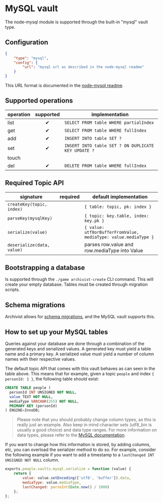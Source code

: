 # MySQL vault

The node-mysql module is supported through the built-in "mysql" vault type.


## Configuration

```json
{
	"type": "mysql",
	"config": {
		"url": "mysql url as described in the node-mysql readme"
	}
}
```

This URL format is documented in the [node-mysql readme](https://npmjs.org/package/mysql).


## Supported operations

operation | supported | implementation
----------|:---------:|---------------
list      | ✔         | `SELECT FROM table WHERE partialIndex`
get       | ✔         | `SELECT FROM table WHERE fullIndex`
add       | ✔         | `INSERT INTO table SET ?`
set       | ✔         | `INSERT INTO table SET ? ON DUPLICATE KEY UPDATE ?`
touch     |           |
del       | ✔         | `DELETE FROM table WHERE fullIndex`


## Required Topic API

signature                  | required | default implementation
---------------------------|----------|-----------------------
`createKey(topic, index)`  |          | `{ table: topic, pk: index }`
`parseKey(mysqlKey)`       |          | `{ topic: key.table, index: key.pk }`
`serialize(value)`         |          | `{ value: utf8orBufferFromValue, mediaType: value.mediaType }`
`deserialize(data, value)` |          | parses row.value and row.mediaType into Value


## Bootstrapping a database

Is supported through the `./game archivist-create` CLI command. This will create your empty
database. Tables must be created through migration scripts.


## Schema migrations

Archivist allows for [schema migrations](../../SchemaMigrations.md), and the MySQL vault supports
this.


## How to set up your MySQL tables

Queries against your database are done through a combination of the generated keys and serialized
values. A generated key must yield a table name and a primary key. A serialized value must yield a
number of column names with their respective values.

The default topic API that comes with this vault behaves as can seen in the table above. This means
that for example, given a topic `people` and index `{ personId: 1 }`, the following table should
exist:

```sql
CREATE TABLE people (
  personId INT UNSIGNED NOT NULL,
  value TEXT NOT NULL,
  mediaType VARCHAR(255) NOT NULL,
  PRIMARY KEY (personId)
) ENGINE=InnoDB;
```

> Please note that you should probably change column types, as this is really just an example.
> Also keep in mind character sets (utf8_bin is usually a good choice) and data type ranges. For
> more information on data types, please refer to the
> [MySQL documentation](http://dev.mysql.com/doc/refman/5.5/en/data-types.html).

If you want to change how this information is stored, by adding columns, etc, you can overload the
serializer method to do so. For example, consider the following example if you want to add a
timestamp to a `lastChanged INT UNSIGNED NOT NULL` column.

```javascript
exports.people.vaults.mysql.serialize = function (value) {
	return {
		value: value.setEncoding(['utf8', 'buffer']).data,
		mediaType: value.mediaType,
		lastChanged: parseInt(Date.now() / 1000)
	};
};
```
